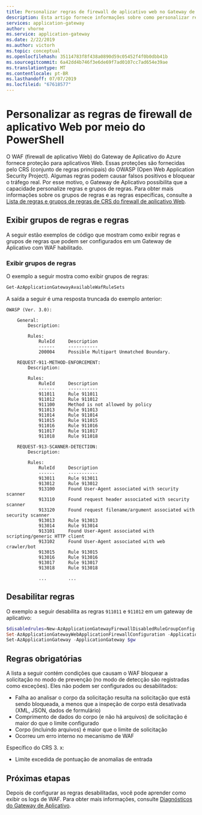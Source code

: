 ```yaml
---
title: Personalizar regras de firewall de aplicativo web no Gateway de aplicativo do Azure - PowerShell
description: Esta artigo fornece informações sobre como personalizar regras de firewall de aplicativo Web no Gateway de Aplicativo com o PowerShell.
services: application-gateway
author: vhorne
ms.service: application-gateway
ms.date: 2/22/2019
ms.author: victorh
ms.topic: conceptual
ms.openlocfilehash: 35114783f8f438a0890d59c05452f4f0b0dbb41b
ms.sourcegitcommit: 6a42dd4b746f3e6de69f7ad0107cc7ad654e39ae
ms.translationtype: MT
ms.contentlocale: pt-BR
ms.lasthandoff: 07/07/2019
ms.locfileid: "67618577"
---
```

# <a name="customize-web-application-firewall-rules-through-powershell"></a>Personalizar as regras de firewall de aplicativo Web por meio do PowerShell

O WAF (firewall de aplicativo Web) do Gateway de Aplicativo do Azure fornece proteção para aplicativos Web. Essas proteções são fornecidas pelo CRS (conjunto de regras principais) do OWASP (Open Web Application Security Project). Algumas regras podem causar falsos positivos e bloquear o tráfego real. Por esse motivo, o Gateway de Aplicativo possibilita que a capacidade personalize regras e grupos de regras. Para obter mais informações sobre os grupos de regras e as regras específicas, consulte a [Lista de regras e grupos de regras de CRS do firewall de aplicativo Web](application-gateway-crs-rulegroups-rules.md).

## <a name="view-rule-groups-and-rules"></a>Exibir grupos de regras e regras

A seguir estão exemplos de código que mostram como exibir regras e grupos de regras que podem ser configurados em um Gateway de Aplicativo com WAF habilitado.

### <a name="view-rule-groups"></a>Exibir grupos de regras

O exemplo a seguir mostra como exibir grupos de regras:

```powershell
Get-AzApplicationGatewayAvailableWafRuleSets
```

A saída a seguir é uma resposta truncada do exemplo anterior:

```
OWASP (Ver. 3.0):

    General:
        Description:

        Rules:
            RuleId     Description
            ------     -----------
            200004     Possible Multipart Unmatched Boundary.

    REQUEST-911-METHOD-ENFORCEMENT:
        Description:

        Rules:
            RuleId     Description
            ------     -----------
            911011     Rule 911011
            911012     Rule 911012
            911100     Method is not allowed by policy
            911013     Rule 911013
            911014     Rule 911014
            911015     Rule 911015
            911016     Rule 911016
            911017     Rule 911017
            911018     Rule 911018

    REQUEST-913-SCANNER-DETECTION:
        Description:

        Rules:
            RuleId     Description
            ------     -----------
            913011     Rule 913011
            913012     Rule 913012
            913100     Found User-Agent associated with security scanner
            913110     Found request header associated with security scanner
            913120     Found request filename/argument associated with security scanner
            913013     Rule 913013
            913014     Rule 913014
            913101     Found User-Agent associated with scripting/generic HTTP client
            913102     Found User-Agent associated with web crawler/bot
            913015     Rule 913015
            913016     Rule 913016
            913017     Rule 913017
            913018     Rule 913018

            ...        ...
```

## <a name="disable-rules"></a>Desabilitar regras

O exemplo a seguir desabilita as regras `911011` e `911012` em um gateway de aplicativo:

```powershell
$disabledrules=New-AzApplicationGatewayFirewallDisabledRuleGroupConfig -RuleGroupName REQUEST-911-METHOD-ENFORCEMENT -Rules 911011,911012
Set-AzApplicationGatewayWebApplicationFirewallConfiguration -ApplicationGateway $gw -Enabled $true -FirewallMode Detection -RuleSetVersion 3.0 -RuleSetType OWASP -DisabledRuleGroups $disabledrules
Set-AzApplicationGateway -ApplicationGateway $gw
```

## <a name="mandatory-rules"></a>Regras obrigatórias

A lista a seguir contém condições que causam o WAF bloquear a solicitação no modo de prevenção (no modo de detecção são registradas como exceções). Eles não podem ser configurados ou desabilitados:

* Falha ao analisar o corpo da solicitação resulta na solicitação que está sendo bloqueada, a menos que a inspeção de corpo está desativada (XML, JSON, dados de formulário)
* Comprimento de dados do corpo (e não há arquivos) de solicitação é maior do que o limite configurado
* Corpo (incluindo arquivos) é maior que o limite de solicitação
* Ocorreu um erro interno no mecanismo de WAF

Específico do CRS 3. x:

* Limite excedida de pontuação de anomalias de entrada

## <a name="next-steps"></a>Próximas etapas

Depois de configurar as regras desabilitadas, você pode aprender como exibir os logs de WAF. Para obter mais informações, consulte [Diagnósticos do Gateway de Aplicativo](application-gateway-diagnostics.md#diagnostic-logging).

[fig1]: ./media/application-gateway-customize-waf-rules-portal/1.png
[1]: ./media/application-gateway-customize-waf-rules-portal/figure1.png
[2]: ./media/application-gateway-customize-waf-rules-portal/figure2.png
[3]: ./media/application-gateway-customize-waf-rules-portal/figure3.png
